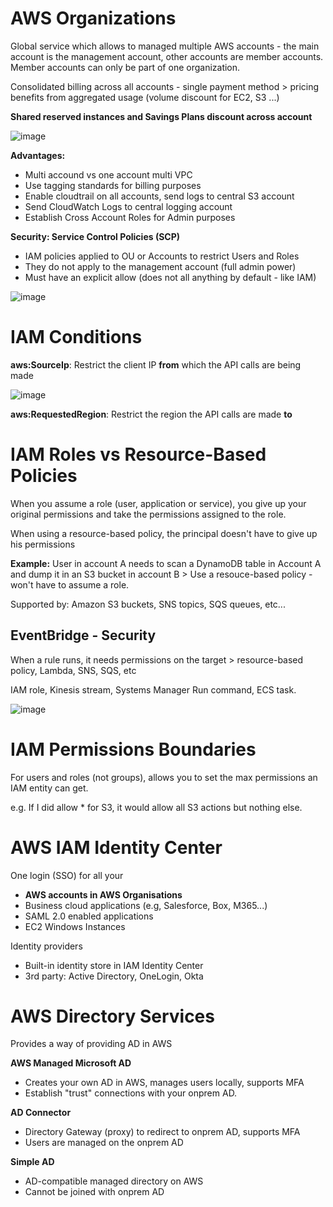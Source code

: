 # AWS Organizations 


Global service which allows to managed multiple AWS accounts - the main account is the management account, other accounts are member accounts. Member accounts can only be part of one organization.

Consolidated billing across all accounts - single payment method > pricing benefits from aggregated usage (volume discount for EC2, S3 ...)

**Shared reserved instances and Savings Plans discount across account**

![image](https://github.com/UpheldSmile/Virtual-Network/assets/49825639/d5047c9f-2818-472e-9294-068911051159)


**Advantages:**
  - Multi accound vs one account multi VPC
  - Use tagging standards for billing purposes
  - Enable cloudtrail on all accounts, send logs to central S3 account
  - Send CloudWatch Logs to central logging account
  - Establish Cross Account Roles for Admin purposes

**Security: Service Control Policies (SCP)**
  - IAM policies applied to OU or Accounts to restrict Users and Roles
  - They do not apply to the management account (full admin power)
  - Must have an explicit allow (does not all anything by default - like IAM)

![image](https://github.com/UpheldSmile/Virtual-Network/assets/49825639/b9179833-65fc-4afa-af94-df79de7e338d)


# IAM Conditions

**aws:SourceIp**: Restrict the client IP **from** which the API calls are being made

![image](https://github.com/UpheldSmile/Virtual-Network/assets/49825639/77605717-5f81-4297-9af8-10d7ad2860cb)

**aws:RequestedRegion**: Restrict the region the API calls are made **to**


# IAM Roles vs Resource-Based Policies

When you assume a role (user, application or service), you give up your original permissions and take the permissions assigned to the role.

When using a resource-based policy, the principal doesn't have to give up his permissions

**Example:** User in account A needs to scan a DynamoDB table in Account A and dump it in an S3 bucket in account B > Use a resouce-based policy - won't have to assume a role.

Supported by: Amazon S3 buckets, SNS topics, SQS queues, etc...

## EventBridge - Security

When a rule runs, it needs permissions on the target > resource-based policy, Lambda, SNS, SQS, etc  

IAM role, Kinesis stream, Systems Manager Run command, ECS task.

![image](https://github.com/UpheldSmile/Virtual-Network/assets/49825639/25aff80a-fdc1-4acc-90cd-3dedea701d91)

# IAM Permissions Boundaries

For users and roles (not groups), allows you to set the max permissions an IAM entity can get.

e.g. If I did allow * for S3, it would allow all S3 actions but nothing else.

# AWS IAM Identity Center

One login (SSO) for all your 
  - **AWS accounts in AWS Organisations**
  - Business cloud applications (e.g, Salesforce, Box, M365...)
  - SAML 2.0 enabled applications
  - EC2 Windows Instances

Identity providers
  - Built-in identity store in IAM Identity Center
  - 3rd party: Active Directory, OneLogin, Okta

# AWS Directory Services

Provides a way of providing AD in AWS

**AWS Managed Microsoft AD**
  - Creates your own AD in AWS, manages users locally, supports MFA
  - Establish "trust" connections with your onprem AD.

**AD Connector**
  - Directory Gateway (proxy) to redirect to onprem AD, supports MFA
  - Users are managed on the onprem AD

**Simple AD**
  - AD-compatible managed directory on AWS
  - Cannot be joined with onprem AD

